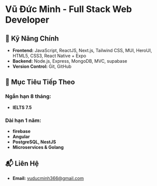 # Vũ Đức Minh - Full Stack Web Developer

## 🔑 Kỹ Năng Chính

- **Frontend:** JavaScript, ReactJS, Next.js, Tailwind CSS, MUI, HeroUI, HTML5, CSS3, React Native + Expo
- **Backend:** Node.js, Express, MongoDB, MVC, supabase
- **Version Control:** Git, GitHub

## 🚀 Mục Tiêu Tiếp Theo

### Ngắn hạn 8 tháng:
- **IELTS 7.5**

### Dài hạn 1 năm:
- **firebase**
- **Angular**
- **PostgreSQL, NestJS**
- **Microservices & Golang**

## 📬 Liên Hệ
- **Email:** [vuducminh366@gmail.com](mailto:vuducminh366@gmail.com)

